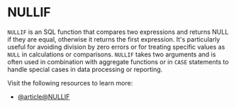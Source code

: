 # NULLIF

`NULLIF` is an SQL function that compares two expressions and returns NULL if they are equal, otherwise it returns the first expression. It's particularly useful for avoiding division by zero errors or for treating specific values as `NULL` in calculations or comparisons. `NULLIF` takes two arguments and is often used in combination with aggregate functions or in `CASE` statements to handle special cases in data processing or reporting.

Visit the following resources to learn more:

- [@article@NULLIF](https://www.w3schools.com/sql/func_sqlserver_nullif.asp)